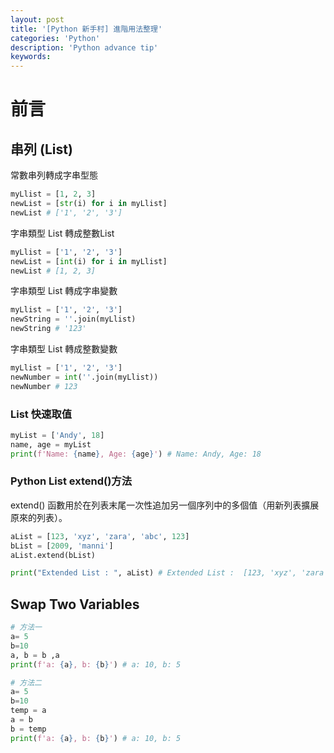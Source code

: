 ```yaml
---
layout: post
title: '[Python 新手村] 進階用法整理'
categories: 'Python'
description: 'Python advance tip'
keywords: 
---
```


# 前言

## 串列 (List)
常數串列轉成字串型態

```py
myLlist = [1, 2, 3]
newList = [str(i) for i in myLlist]
newList # ['1', '2', '3']
```

字串類型 List 轉成整數List

```py
myLlist = ['1', '2', '3']
newList = [int(i) for i in myLlist]
newList # [1, 2, 3]
```

字串類型 List 轉成字串變數

```py
myLlist = ['1', '2', '3']
newString = ''.join(myLlist)
newString # '123'
```

字串類型 List 轉成整數變數

```py
myLlist = ['1', '2', '3']
newNumber = int(''.join(myLlist))
newNumber # 123
```

### List 快速取值

```py
myList = ['Andy', 18]
name, age = myList
print(f'Name: {name}, Age: {age}') # Name: Andy, Age: 18
```

### Python List extend()方法
extend() 函數用於在列表末尾一次性追加另一個序列中的多個值（用新列表擴展原來的列表）。

```py
aList = [123, 'xyz', 'zara', 'abc', 123]
bList = [2009, 'manni']
aList.extend(bList) 

print("Extended List : ", aList) # Extended List :  [123, 'xyz', 'zara', 'abc', 123, 2009, 'manni']
```

## Swap Two Variables

```py
# 方法一
a= 5
b=10
a, b = b ,a
print(f'a: {a}, b: {b}') # a: 10, b: 5
```

```py
# 方法二
a= 5
b=10
temp = a
a = b
b = temp
print(f'a: {a}, b: {b}') # a: 10, b: 5
```